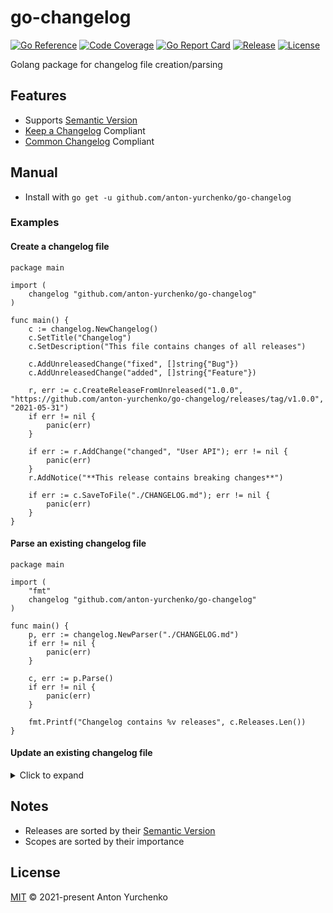# go-changelog

[![Go Reference](https://pkg.go.dev/badge/github.com/anton-yurchenko/go-changelog.svg)](https://pkg.go.dev/github.com/anton-yurchenko/go-changelog)
[![Code Coverage](https://codecov.io/gh/anton-yurchenko/go-changelog/branch/main/graph/badge.svg)](https://codecov.io/gh/anton-yurchenko/go-changelog)
[![Go Report Card](https://goreportcard.com/badge/github.com/anton-yurchenko/go-changelog)](https://goreportcard.com/report/github.com/anton-yurchenko/go-changelog)
[![Release](https://img.shields.io/github/v/release/anton-yurchenko/go-changelog)](https://github.com/anton-yurchenko/go-changelog/releases/latest)
[![License](https://img.shields.io/github/license/anton-yurchenko/go-changelog)](LICENSE.md)

Golang package for changelog file creation/parsing

## Features

- Supports [Semantic Version](https://semver.org/)
- [Keep a Changelog](https://keepachangelog.com/) Compliant
- [Common Changelog](https://common-changelog.org/) Compliant

## Manual

- Install with `go get -u github.com/anton-yurchenko/go-changelog`


### Examples

#### Create a changelog file

```golang
package main

import (
    changelog "github.com/anton-yurchenko/go-changelog"
)

func main() {
    c := changelog.NewChangelog()
    c.SetTitle("Changelog")
    c.SetDescription("This file contains changes of all releases")

    c.AddUnreleasedChange("fixed", []string{"Bug"})
    c.AddUnreleasedChange("added", []string{"Feature"})

    r, err := c.CreateReleaseFromUnreleased("1.0.0", "https://github.com/anton-yurchenko/go-changelog/releases/tag/v1.0.0", "2021-05-31")
    if err != nil {
        panic(err)
    }

    if err := r.AddChange("changed", "User API"); err != nil {
        panic(err)
    }
    r.AddNotice("**This release contains breaking changes**")

    if err := c.SaveToFile("./CHANGELOG.md"); err != nil {
        panic(err)
    }
}
```

#### Parse an existing changelog file

```golang
package main

import (
    "fmt"
    changelog "github.com/anton-yurchenko/go-changelog"
)

func main() {
    p, err := changelog.NewParser("./CHANGELOG.md")
    if err != nil {
        panic(err)
    }

    c, err := p.Parse()
    if err != nil {
        panic(err)
    }

    fmt.Printf("Changelog contains %v releases", c.Releases.Len())
}
```

#### Update an existing changelog file

<details><summary>Click to expand</summary>

```golang
package main

import (
    changelog "github.com/anton-yurchenko/go-changelog"
)

func main() {
    p, err := changelog.NewParser("./CHANGELOG.md")
    if err != nil {
        panic(err)
    }

    c, err := p.Parse()
    if err != nil {
        panic(err)
    }

    r := c.GetRelease("1.2.1")
    if r == nil {
        panic("Release does not exists")
    }

    r.Yanked = true

    c.SaveToFile("./CHANGELOG.md")
    if err != nil {
        panic(err)
    }
}
```

</details>  

## Notes

- Releases are sorted by their [Semantic Version](https://semver.org/)
- Scopes are sorted by their importance

## License

[MIT](LICENSE.md) © 2021-present Anton Yurchenko
